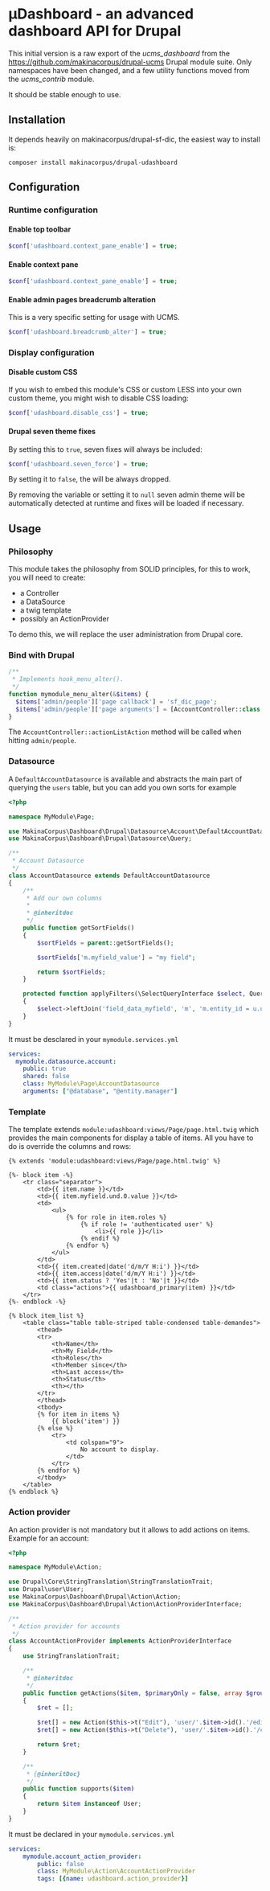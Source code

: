 # µDashboard - an advanced dashboard API for Drupal

This initial version is a raw export of the *ucms_dashboard* from the
https://github.com/makinacorpus/drupal-ucms Drupal module suite. Only namespaces
have been changed, and a few utility functions moved from the *ucms_contrib*
module.

It should be stable enough to use.

## Installation

It depends heavily on makinacorpus/drupal-sf-dic, the easiest way to install is:

```
composer install makinacorpus/drupal-udashboard
```



## Configuration

### Runtime configuration

#### Enable top toolbar

```php
$conf['udashboard.context_pane_enable'] = true;
```


#### Enable context pane

```php
$conf['udashboard.context_pane_enable'] = true;
```


#### Enable admin pages breadcrumb alteration

This is a very specific setting for usage with UCMS.

```php
$conf['udashboard.breadcrumb_alter'] = true;
```


### Display configuration

#### Disable custom CSS

If you wish to embed this module's CSS or custom LESS into your own custom
theme, you might wish to disable CSS loading:

```php
$conf['udashboard.disable_css'] = true;
```


#### Drupal seven theme fixes

By setting this to ``true``, seven fixes will always be included:

```php
$conf['udashboard.seven_force'] = true;
```

By setting it to ``false``, the will be always dropped.

By removing the variable or setting it to ``null`` seven admin theme will be
automatically detected at runtime and fixes will be loaded if necessary.


## Usage

### Philosophy

This module takes the philosophy from SOLID principles, for this to work, you will need to create:

* a Controller
* a DataSource
* a twig template
* possibly an ActionProvider

To demo this, we will replace the user administration from Drupal core.

### Bind with Drupal

```php
/**
 * Implements hook_menu_alter().
 */
function mymodule_menu_alter(&$items) {
  $items['admin/people']['page callback'] = 'sf_dic_page';
  $items['admin/people']['page arguments'] = [AccountController::class . '::accountList'];
}
```
The `AccountController::actionListAction` method will be called when hitting `admin/people`.

### Datasource

A `DefaultAccountDatasource` is available and abstracts the main part of querying the `users` table, but you can add you own sorts for example

```php
<?php

namespace MyModule\Page;

use MakinaCorpus\Dashboard\Drupal\Datasource\Account\DefaultAccountDatasource;
use MakinaCorpus\Dashboard\Drupal\Datasource\Query;

/**
 * Account Datasource
 */
class AccountDatasource extends DefaultAccountDatasource
{
    /**
     * Add our own columns
     *
     * @inheritdoc
     */
    public function getSortFields()
    {
        $sortFields = parent::getSortFields();

        $sortFields['m.myfield_value'] = "my field";

        return $sortFields;
    }

    protected function applyFilters(\SelectQueryInterface $select, Query $query)
    {
        $select->leftJoin('field_data_myfield', 'm', 'm.entity_id = u.uid');
    }
}
```

It must be desclared in your `mymodule.services.yml`

```yaml
services:
  mymodule.datasource.account:
    public: true
    shared: false
    class: MyModule\Page\AccountDatasource
    arguments: ["@database", "@entity.manager"]
```

### Template

The template extends `module:udashboard:views/Page/page.html.twig` which provides the main components for display a table of items. All you have to do is override the columns and rows:

```twig
{% extends 'module:udashboard:views/Page/page.html.twig' %}

{%- block item -%}
    <tr class="separator">
        <td>{{ item.name }}</td>
        <td>{{ item.myfield.und.0.value }}</td>
        <td>
            <ul>
                {% for role in item.roles %}
                    {% if role != 'authenticated user' %}
                        <li>{{ role }}</li>
                    {% endif %}
                {% endfor %}
            </ul>
        </td>
        <td>{{ item.created|date('d/m/Y H:i') }}</td>
        <td>{{ item.access|date('d/m/Y H:i') }}</td>
        <td>{{ item.status ? 'Yes'|t : 'No'|t }}</td>
        <td class="actions">{{ udashboard_primary(item) }}</td>
    </tr>
{%- endblock -%}

{% block item_list %}
    <table class="table table-striped table-condensed table-demandes">
        <thead>
        <tr>
            <th>Name</th>
            <th>My Field</th>
            <th>Roles</th>
            <th>Member since</th>
            <th>Last access</th>
            <th>Status</th>
            <th></th>
        </tr>
        </thead>
        <tbody>
        {% for item in items %}
            {{ block('item') }}
        {% else %}
            <tr>
                <td colspan="9">
                    No account to display.
                </td>
            </tr>
        {% endfor %}
        </tbody>
    </table>
{% endblock %}
```

### Action provider

An action provider is not mandatory but it allows to add actions on items. Example for an account:

```php
<?php

namespace MyModule\Action;

use Drupal\Core\StringTranslation\StringTranslationTrait;
use Drupal\user\User;
use MakinaCorpus\Dashboard\Drupal\Action\Action;
use MakinaCorpus\Dashboard\Drupal\Action\ActionProviderInterface;

/**
 * Action provider for accounts
 */
class AccountActionProvider implements ActionProviderInterface
{
    use StringTranslationTrait;

    /**
     * @inheritdoc
     */
    public function getActions($item, $primaryOnly = false, array $groups = [])
    {
        $ret = [];

        $ret[] = new Action($this->t("Edit"), 'user/'.$item->id().'/edit', null,'pencil', 0, true, false);
        $ret[] = new Action($this->t("Delete"), 'user/'.$item->id().'/cancel', null, 'trash', 2, true, false);

        return $ret;
    }

    /**
     * {@inheritDoc}
     */
    public function supports($item)
    {
        return $item instanceof User;
    }
}
```

It must be declared in your `mymodule.services.yml`

```yaml
services:
    mymodule.account_action_provider:
        public: false
        class: MyModule\Action\AccountActionProvider
        tags: [{name: udashboard.action_provider}]
```
